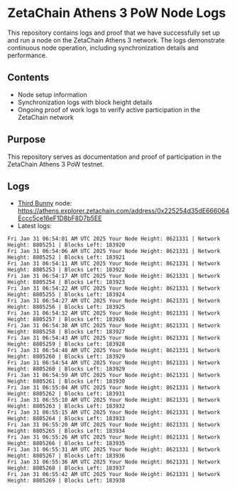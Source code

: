 # ZetaChain Athens 3 PoW Node Logs
This repository contains logs and proof that we have successfully set up and run a node on the ZetaChain Athens 3 network. The logs demonstrate continuous node operation, including synchronization details and performance.

## Contents
- Node setup information
- Synchronization logs with block height details
- Ongoing proof of work logs to verify active participation in the ZetaChain network

## Purpose
This repository serves as documentation and proof of participation in the ZetaChain Athens 3 PoW testnet.

## Logs

- [Third Bunny](https://thirdbunny.xyz/) node: https://athens.explorer.zetachain.com/address/0x225254d35dE666064Eccc5ce16eF1D8bF8D7b5EE
- Latest logs:
```
Fri Jan 31 06:54:01 AM UTC 2025 Your Node Height: 8621331 | Network Height: 8805251 | Blocks Left: 183920
Fri Jan 31 06:54:06 AM UTC 2025 Your Node Height: 8621331 | Network Height: 8805252 | Blocks Left: 183921
Fri Jan 31 06:54:11 AM UTC 2025 Your Node Height: 8621331 | Network Height: 8805253 | Blocks Left: 183922
Fri Jan 31 06:54:17 AM UTC 2025 Your Node Height: 8621331 | Network Height: 8805254 | Blocks Left: 183923
Fri Jan 31 06:54:22 AM UTC 2025 Your Node Height: 8621331 | Network Height: 8805255 | Blocks Left: 183924
Fri Jan 31 06:54:27 AM UTC 2025 Your Node Height: 8621331 | Network Height: 8805256 | Blocks Left: 183925
Fri Jan 31 06:54:32 AM UTC 2025 Your Node Height: 8621331 | Network Height: 8805257 | Blocks Left: 183926
Fri Jan 31 06:54:38 AM UTC 2025 Your Node Height: 8621331 | Network Height: 8805258 | Blocks Left: 183927
Fri Jan 31 06:54:43 AM UTC 2025 Your Node Height: 8621331 | Network Height: 8805259 | Blocks Left: 183928
Fri Jan 31 06:54:48 AM UTC 2025 Your Node Height: 8621331 | Network Height: 8805260 | Blocks Left: 183929
Fri Jan 31 06:54:54 AM UTC 2025 Your Node Height: 8621331 | Network Height: 8805260 | Blocks Left: 183929
Fri Jan 31 06:54:59 AM UTC 2025 Your Node Height: 8621331 | Network Height: 8805261 | Blocks Left: 183930
Fri Jan 31 06:55:04 AM UTC 2025 Your Node Height: 8621331 | Network Height: 8805262 | Blocks Left: 183931
Fri Jan 31 06:55:10 AM UTC 2025 Your Node Height: 8621331 | Network Height: 8805263 | Blocks Left: 183932
Fri Jan 31 06:55:15 AM UTC 2025 Your Node Height: 8621331 | Network Height: 8805264 | Blocks Left: 183933
Fri Jan 31 06:55:20 AM UTC 2025 Your Node Height: 8621331 | Network Height: 8805265 | Blocks Left: 183934
Fri Jan 31 06:55:26 AM UTC 2025 Your Node Height: 8621331 | Network Height: 8805266 | Blocks Left: 183935
Fri Jan 31 06:55:31 AM UTC 2025 Your Node Height: 8621331 | Network Height: 8805267 | Blocks Left: 183936
Fri Jan 31 06:55:36 AM UTC 2025 Your Node Height: 8621331 | Network Height: 8805268 | Blocks Left: 183937
Fri Jan 31 06:55:42 AM UTC 2025 Your Node Height: 8621331 | Network Height: 8805269 | Blocks Left: 183938
```
